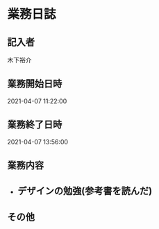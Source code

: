 # 業務日誌

## 記入者

木下裕介

## 業務開始日時

2021-04-07 11:22:00

## 業務終了日時

2021-04-07 13:56:00

## 業務内容

- デザインの勉強(参考書を読んだ)
	- 

## その他

